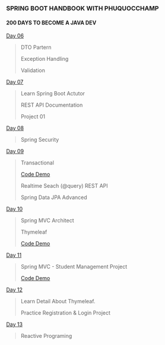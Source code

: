 ### SPRING BOOT HANDBOOK WITH PHUQUOCCHAMP

#### 200 DAYS TO BECOME A JAVA DEV

[Day 06](./day-06/readme.md)

> DTO Partern
>
> Exception Handling
>
> Validation

[Day 07](./day-07/readme.md)

> Learn Spring Boot Actutor
>
> REST API Documentation
>
> Project 01

[Day 08](./day-08/readme.md)

> Spring Security

[Day 09](./day-09/readme.md)

> Transactional
>
> [Code Demo](https://github.com/phuquocchamp/place-order-management)
>
> Realtime Seach (@query) REST API
>
> Spring Data JPA Advanced

[Day 10](./day-10/readme.md)

> Spring MVC Architect
>
> Thymeleaf
>
> [Code Demo](https://github.com/phuquocchamp/learn-thymeleaf.git)

[Day 11](./day-11/readme.md)

> Spring MVC - Student Management Project
>
> [Code Demo](https://github.com/phuquocchamp/student-management-system)

[Day 12](./day-12/readme.md)

> Learn Detail About Thymeleaf.
>
> Practice Registration & Login Project

[Day 13](./day-13/readme.md)

> Reactive Programing
>
